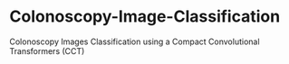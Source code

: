 # Colonoscopy-Image-Classification
Colonoscopy Images Classification using a Compact Convolutional Transformers (CCT)
